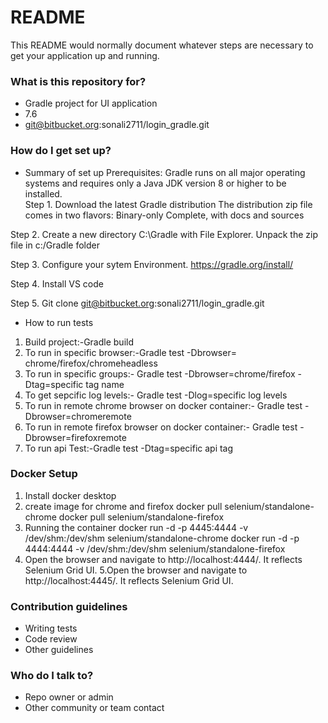 # README #

This README would normally document whatever steps are necessary to get your application up and running.

### What is this repository for? ###

* Gradle project for UI application
* 7.6
* git@bitbucket.org:sonali2711/login_gradle.git

### How do I get set up? ###

* Summary of set up
Prerequisites: Gradle runs on all major operating systems and requires only a Java JDK version 8 or higher to be installed.  
Step 1. Download the latest Gradle distribution 
 The distribution zip file comes in two flavors: 
    Binary-only 
Complete, with docs and sources 

Step 2. Create a new directory C:\Gradle with File Explorer. 
Unpack the zip file in c:/Gradle folder 

Step 3. Configure your sytem Environment. 
https://gradle.org/install/ 

Step 4. Install VS code 

Step 5. Git clone 
 git@bitbucket.org:sonali2711/login_gradle.git
* How to run tests
1. Build project:-Gradle build
2. To run in specific browser:-Gradle test -Dbrowser= chrome/firefox/chromeheadless
3. To run in specific groups:- Gradle test -Dbrowser=chrome/firefox -Dtag=specific tag name
4. To get sepcific log levels:- Gradle test -Dlog=specific log levels
5. To run in remote chrome browser on docker container:- Gradle test -Dbrowser=chromeremote
6. To run in remote firefox browser on docker container:- Gradle test -Dbrowser=firefoxremote
7. To run api Test:-Gradle test -Dtag=specific api tag

### Docker Setup
1. Install docker desktop
2. create image for chrome and firefox
docker pull selenium/standalone-chrome
docker pull selenium/standalone-firefox
3. Running the container
docker run -d -p 4445:4444 -v /dev/shm:/dev/shm selenium/standalone-chrome
docker run -d -p 4444:4444 -v /dev/shm:/dev/shm selenium/standalone-firefox
4. Open the browser and navigate to http://localhost:4444/. It reflects Selenium Grid UI.
5.Open the browser and navigate to http://localhost:4445/. It reflects Selenium Grid UI.

### Contribution guidelines ###

* Writing tests
* Code review
* Other guidelines

### Who do I talk to? ###

* Repo owner or admin
* Other community or team contact